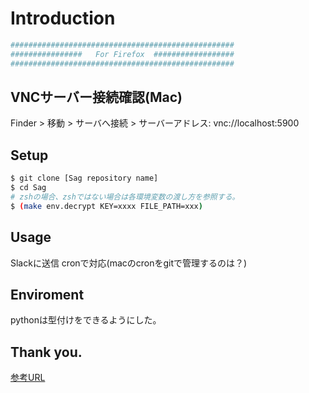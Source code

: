 # Introduction

```sh
##################################################
################   For Firefox  ##################
##################################################
```

## VNCサーバー接続確認(Mac)

Finder > 移動 > サーバへ接続 > サーバーアドレス: vnc://localhost:5900

## Setup

```sh
$ git clone [Sag repository name]
$ cd Sag
# zshの場合、zshではない場合は各環境変数の渡し方を参照する。
$ (make env.decrypt KEY=xxxx FILE_PATH=xxx)
```

## Usage

Slackに送信
cronで対応(macのcronをgitで管理するのは？)

## Enviroment

pythonは型付けをできるようにした。

## Thank you.

[参考URL](https://ang.tokyo/insta_auto_likes/)
